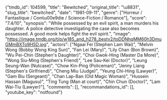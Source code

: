 {"tmdb_id": 104599, "title": "Bewitched", "original_title": "\u8831", "slug_title": "bewitched", "date": "1981-09-11", "genre": ["Horreur / Fantastique / Com\u00e9die / Science-Fiction / Romance"], "score": "7.4/10", "synopsis": "While possessed by an evil spirit, a man murders his daughter. A police detective investigating the case also becomes possessed. A good monk helps fight the evil spirit.", "image": "https://image.tmdb.org/t/p/w185_and_h278_bestv2/toDDNhqMM60h3DmuGMmBXTo9H5D.jpg", "actors": ["Ngaai Fei (Stephen Lam Wai)", "Melvin Wong (Bobby Wong King Sun)", "Fan Lei (Mary)", "Lily Chan (Bon Brown)", "Wu Pei-Chin (Stephen's Daughter)", "Choi Gwok-Hing (Master Da More)", "Wong Siu-Ming (Stephen's Friend)", "Lee Sau-Kei (Doctor)", "Leung Seung-Wan (Nutcase)", "Chow Kin-Ping (Policeman)", "Jenny Liang (Stephen's Girlfriend)", "Cheng Miu (Judge)", "Yeung Chi-Hing (Lawyer)", "Gam Biu (Sergeant)", "Chan Lap-Ban (Old Magic Woman)", "Hussein Hassan (Magusu)", "Ting Tung (Man at court)", "Chin Chun (Doctor)", "Lam Wai-Tiu (Lawyer)"], "comments": [], "recommandations_id": [], "youtube_key": "notfound"}